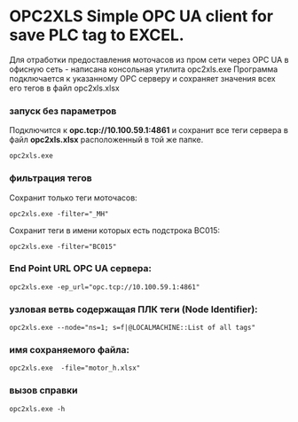 # OPC2XLS Simple OPC UA client for save PLC tag to EXCEL.

Для отработки предоставления моточасов из пром сети через OPC UA в офисную сеть - написана консольная утилита opc2xls.exe
Программа подключается к указанному OPC серверу и сохраняет значения всех его тегов в файл opc2xls.xlsx

### запуск без параметров
Подключится к **opc.tcp://10.100.59.1:4861** и сохранит все теги сервера в файл **opc2xls.xlsx** расположенный в той же папке.
```
opc2xls.exe
```

### фильтрация тегов
Сохранит только теги моточасов:
```
opc2xls.exe -filter="_MH"
```

Сохранит теги в имени которых есть подстрока BC015:
```
opc2xls.exe -filter="BC015"
```

### End Point URL OPC UA сервера:
```
opc2xls.exe -ep_url="opc.tcp://10.100.59.1:4861"
```

### узловая ветвь содержащая ПЛК теги (Node Identifier):
```
opc2xls.exe --node="ns=1; s=f|@LOCALMACHINE::List of all tags"
```

### имя сохраняемого файла:
```
opc2xls.exe  -file="motor_h.xlsx"
```

### вызов справки 
```
opc2xls.exe -h
```
